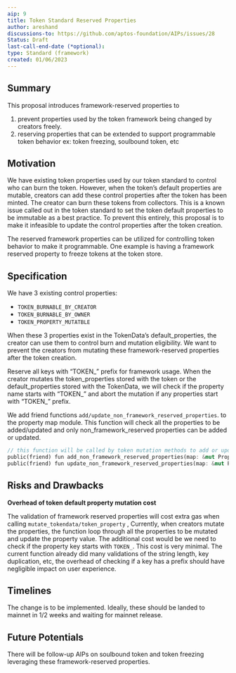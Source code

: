 ```yaml
---
aip: 9
title: Token Standard Reserved Properties
author: areshand
discussions-to: https://github.com/aptos-foundation/AIPs/issues/28
Status: Draft
last-call-end-date (*optional):
type: Standard (framework)
created: 01/06/2023
---
```


## Summary

This proposal introduces framework-reserved properties to

1. prevent properties used by the token framework being changed by creators freely.
2. reserving properties that can be extended to support programmable token behavior ex: token freezing, soulbound token, etc

## Motivation

We have existing token properties used by our token standard to control who can burn the token. However, when the token’s default properties are mutable, creators can add these control properties after the token has been minted. The creator can burn these tokens from collectors. This is a known issue called out in the token standard to set the token default properties to be immutable as a best practice.  To prevent this entirely, this proposal is to make it infeasible to update the control properties after the token creation.

The reserved framework properties can be utilized for controlling token behavior to make it programmable. One example is having a framework reserved property to freeze tokens at the token store.

## Specification

We have 3 existing control properties:

- `TOKEN_BURNABLE_BY_CREATOR`
- `TOKEN_BURNABLE_BY_OWNER`
- `TOKEN_PROPERTY_MUTATBLE`

When these 3 properties exist in the TokenData’s default_properties, the creator can use them to control burn and mutation eligibility.  We want to prevent the creators from mutating these framework-reserved properties after the token creation.

Reserve all keys with “TOKEN_” prefix for framework usage. When the creator mutates the token_properties stored with the token or the default_properties stored with the TokenData, we will check if the property name starts with “TOKEN_” and abort the mutation if any properties start with “TOKEN_” prefix.

We add friend functions `add/update_non_framework_reserved_properties`. to the property map module. This function will check all the properties to be added/updated and only non_framework_reserved properties can be added or updated.

```rust
// this function will be called by token mutation methods to add or update token properties
public(friend) fun add_non_framework_reserved_properties(map: &mut PropertyMap, key: String, value: PropertyValue)
public(friend) fun update_non_framework_reserved_properties(map: &mut PropertyMap, key: String, value: PropertyValue)
```

## Risks and Drawbacks

**Overhead of token default property mutation cost**

The validation of framework reserved properties will cost extra gas when calling `mutate_tokendata/token_property` , Currently, when creators mutate the properties, the function loop through all the properties to be mutated and update the property value.  The additional cost would be we need to check if the property key starts with `TOKEN_`.  This cost is very minimal. The current function already did many validations of the string length, key duplication, etc, the overhead of checking if a key has a prefix should have negligible impact on user experience.

## Timelines

The change is to be implemented. Ideally, these should be landed to mainnet in 1/2 weeks and waiting for mainnet release.

## Future Potentials

There will be follow-up AIPs on soulbound token and token freezing leveraging these framework-reserved properties.